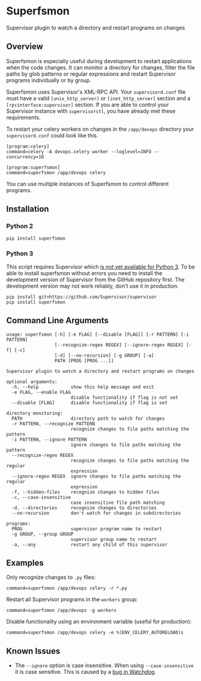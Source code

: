 # Superfsmon

Supervisor plugin to watch a directory and restart programs on changes

## Overview

Superfsmon is especially useful during development to restart applications
when the code changes. It can monitor a directory for changes, filter the
file paths by glob patterns or regular expressions and restart Supervisor
programs individually or by group.

Superfsmon uses Supervisor's XML-RPC API. Your
`supervisord.conf` file must have a valid `[unix_http_server]` or
`[inet_http_server]` section and a `[rpcinterface:supervisor]` section.
If you are able to control your Supervisor instance with `supervisorctl`, you
have already met these requirements.

To restart your celery workers on changes in the `/app/devops` directory your
`supervisord.conf` could look like this.

    [program:celery]
    command=celery -A devops.celery worker --loglevel=INFO --concurrency=10

    [program:superfsmon]
    command=superfsmon /app/devops celery

You can use multiple instances of Superfsmon to control different programs.

## Installation

### Python 2

    pip install superfsmon

### Python 3

This script requires Supervisor which [is not yet available for Python
3][Supervisor Python 3]. To be able to install superfsmon without errors you
need to install the development version of Supervisor from the GitHub
repository first. The development version may not work reliably, don't use it
in production.

    pip install git+https://github.com/Supervisor/supervisor
    pip install superfsmon

[Supervisor Python 3]: https://github.com/Supervisor/supervisor/issues/510

## Command Line Arguments

    usage: superfsmon [-h] [-e FLAG] [--disable [FLAG]] [-r PATTERN] [-i PATTERN]
                      [--recognize-regex REGEX] [--ignore-regex REGEX] [-f] [-c]
                      [-d] [--no-recursion] [-g GROUP] [-a]
                      PATH [PROG [PROG ...]]

    Supervisor plugin to watch a directory and restart programs on changes

    optional arguments:
      -h, --help            show this help message and exit
      -e FLAG, --enable FLAG
                            disable functionality if flag is not set
      --disable [FLAG]      disable functionality if flag is set

    directory monitoring:
      PATH                  directory path to watch for changes
      -r PATTERN, --recognize PATTERN
                            recognize changes to file paths matching the pattern
      -i PATTERN, --ignore PATTERN
                            ignore changes to file paths matching the pattern
      --recognize-regex REGEX
                            recognize changes to file paths matching the regular
                            expression
      --ignore-regex REGEX  ignore changes to file paths matching the regular
                            expression
      -f, --hidden-files    recognize changes to hidden files
      -c, --case-insensitive
                            case insensitive file path matching
      -d, --directories     recognize changes to directories
      --no-recursion        don't watch for changes in subdirectories

    programs:
      PROG                  supervisor program name to restart
      -g GROUP, --group GROUP
                            supervisor group name to restart
      -a, --any             restart any child of this supervisor

## Examples

Only recognize changes to `.py` files:

    command=superfsmon /app/devops celery -r *.py

Restart all Supervisor programs in the `workers` group:

    command=superfsmon /app/devops -g workers

Disable functionality using an environment variable (useful for production):

    command=superfsmon /app/devops celery -e %(ENV_CELERY_AUTORELOAD)s

## Known Issues

* The `--ignore` option is case insensitive. When using `--case-insensitive`
  it is case sensitive. This is caused by a [bug in Watchdog][Watchdog Issue].

[Watchdog Issue]: https://github.com/gorakhargosh/watchdog/issues/442
